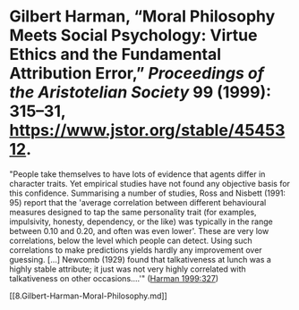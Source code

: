 # Gilbert Harman, “Moral Philosophy Meets Social Psychology: Virtue Ethics and the Fundamental Attribution Error,” *Proceedings of the Aristotelian Society* 99 (1999): 315–31, https://www.jstor.org/stable/4545312.

"People take themselves to have lots of evidence that agents differ in character traits. Yet empirical studies have not found any objective basis for this confidence. Summarising a number of studies, Ross and Nisbett (1991: 95) report that the 'average correlation between different behavioural measures designed to tap the same personality trait (for examples, impulsivity, honesty, dependency, or the like) was typically in the range between 0.10 and 0.20, and often was even lower'. These are very low correlations, below the level which people can detect. Using such correlations to make predictions yields hardly any improvement over guessing. [...] Newcomb (1929) found that talkativeness at lunch was a highly stable attribute; it just was not very highly correlated with talkativeness on other occasions....'" ([Harman 1999:327](zotero://open-pdf/library/items/CC8CW56M?page=13))

[[8.Gilbert-Harman-Moral-Philosophy.md]]